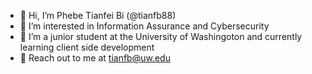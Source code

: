 - 👋 Hi, I’m Phebe Tianfei Bi (@tianfb88)
- 👀 I’m interested in Information Assurance and Cybersecurity 
- 🌱 I’m a junior student at the University of Washingoton and currently learning client side development
- 💞️ Reach out to me at tianfb@uw.edu

<!---
tianfb88/tianfb88 is a ✨ special ✨ repository because its `README.md` (this file) appears on your GitHub profile.
You can click the Preview link to take a look at your changes.
--->
